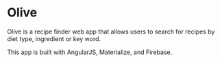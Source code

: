 # Olive

Olive is a recipe finder web app that allows users to search for recipes by diet type, ingredient or key word. 

This app is built with AngularJS, Materialize, and Firebase. 


